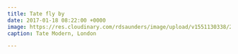 ```yaml
---
title: Tate fly by
date: 2017-01-18 08:22:00 +0000
image: https://res.cloudinary.com/rdsaunders/image/upload/v1551130338/2017-01-18.jpg
caption: Tate Modern, London

---
```


